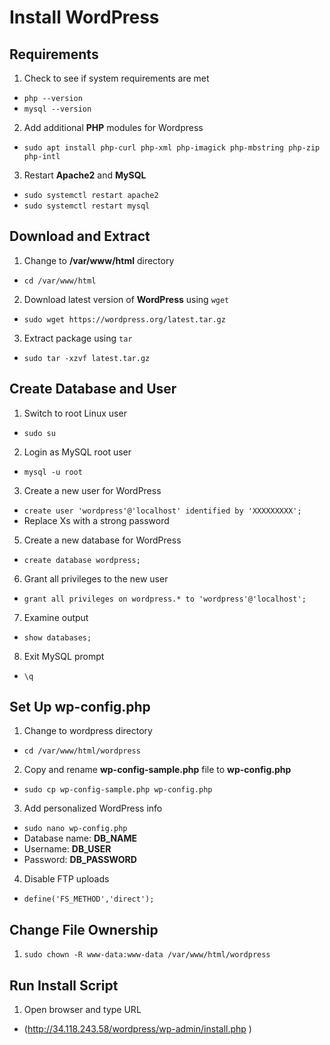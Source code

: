 # Install WordPress

## Requirements
1. Check to see if system requirements are met
- `php --version`
- `mysql --version`
2. Add additional **PHP** modules for Wordpress
- `sudo apt install php-curl php-xml php-imagick php-mbstring php-zip php-intl`
3. Restart **Apache2** and **MySQL**
- `sudo systemctl restart apache2`
- `sudo systemctl restart mysql`

## Download and Extract
1. Change to **/var/www/html** directory
- `cd /var/www/html`
2. Download latest version of **WordPress** using `wget`
- `sudo wget https://wordpress.org/latest.tar.gz`
3. Extract package using `tar`
- `sudo tar -xzvf latest.tar.gz`

## Create Database and User
1. Switch to root Linux user
- `sudo su`
2. Login as MySQL root user
- `mysql -u root`
3. Create a new user for WordPress
- `create user 'wordpress'@'localhost' identified by 'XXXXXXXXX';`
- Replace Xs with a strong password
5. Create a new database for WordPress
- `create database wordpress;`
6. Grant all privileges to the new user
- `grant all privileges on wordpress.* to 'wordpress'@'localhost';`
7. Examine output
- `show databases;`
8. Exit MySQL prompt
- `\q`

## Set Up wp-config.php
1. Change to wordpress directory
- `cd /var/www/html/wordpress`
2. Copy and rename **wp-config-sample.php** file to **wp-config.php**
- `sudo cp wp-config-sample.php wp-config.php`
3. Add personalized WordPress info
- `sudo nano wp-config.php`
- Database name: **DB_NAME**
- Username: **DB_USER**
- Password: **DB_PASSWORD**
4. Disable FTP uploads
- `define('FS_METHOD','direct');`

## Change File Ownership
1. `sudo chown -R www-data:www-data /var/www/html/wordpress`

## Run Install Script
1. Open browser and type URL
- (http://34.118.243.58/wordpress/wp-admin/install.php )
